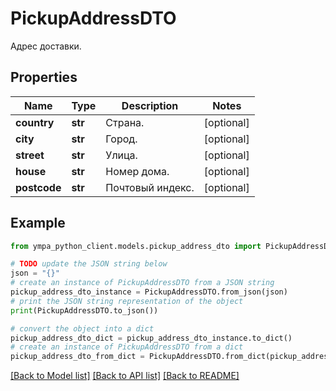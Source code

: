 # PickupAddressDTO

Адрес доставки.

## Properties

Name | Type | Description | Notes
------------ | ------------- | ------------- | -------------
**country** | **str** | Страна. | [optional] 
**city** | **str** | Город. | [optional] 
**street** | **str** | Улица. | [optional] 
**house** | **str** | Номер дома. | [optional] 
**postcode** | **str** | Почтовый индекс. | [optional] 

## Example

```python
from ympa_python_client.models.pickup_address_dto import PickupAddressDTO

# TODO update the JSON string below
json = "{}"
# create an instance of PickupAddressDTO from a JSON string
pickup_address_dto_instance = PickupAddressDTO.from_json(json)
# print the JSON string representation of the object
print(PickupAddressDTO.to_json())

# convert the object into a dict
pickup_address_dto_dict = pickup_address_dto_instance.to_dict()
# create an instance of PickupAddressDTO from a dict
pickup_address_dto_from_dict = PickupAddressDTO.from_dict(pickup_address_dto_dict)
```
[[Back to Model list]](../README.md#documentation-for-models) [[Back to API list]](../README.md#documentation-for-api-endpoints) [[Back to README]](../README.md)


